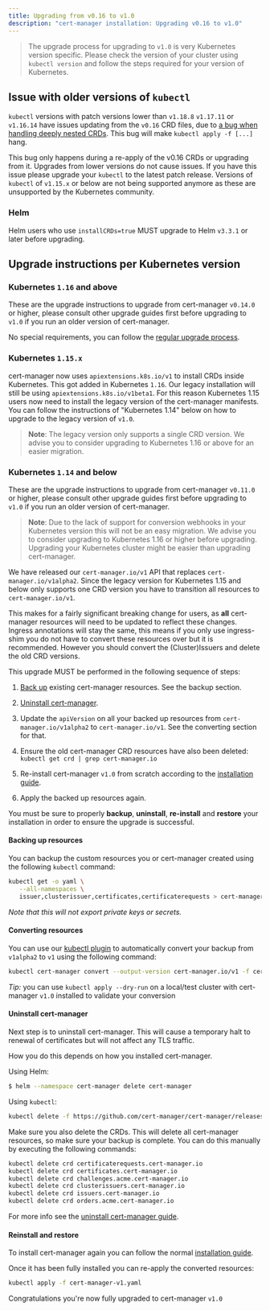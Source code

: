 ```yaml
---
title: Upgrading from v0.16 to v1.0
description: "cert-manager installation: Upgrading v0.16 to v1.0"
---
```


> The upgrade process for upgrading to `v1.0` is very Kubernetes version specific. Please check the version of your cluster using `kubectl version` and follow the steps required for your version of Kubernetes.

## Issue with older versions of `kubectl`

`kubectl` versions with patch versions lower than `v1.18.8` `v1.17.11` or `v1.16.14` have issues updating from the `v0.16` CRD files, due to [a bug when handling deeply nested CRDs](https://github.com/kubernetes/kubernetes/issues/91615).
This bug will make `kubectl apply -f [...]` hang.

This bug only happens during a re-apply of the v0.16 CRDs or upgrading from it. Upgrades from lower versions do not cause issues. If you have this issue please upgrade your `kubectl` to the latest patch release.
Versions of `kubectl` of `v1.15.x` or below are not being supported anymore as these are unsupported by the Kubernetes community.

### Helm

Helm users who use `installCRDs=true` MUST upgrade to Helm `v3.3.1` or later before upgrading.

## Upgrade instructions per Kubernetes version

### Kubernetes `1.16` and above

These are the upgrade instructions to upgrade from cert-manager `v0.14.0` or higher, please consult other upgrade guides first before upgrading to `v1.0` if you run an older version of cert-manager.

No special requirements, you can follow the [regular upgrade process](./README.md).

### Kubernetes `1.15.x`

cert-manager now uses `apiextensions.k8s.io/v1` to install CRDs inside Kubernetes. This got added in Kubernetes `1.16`.
Our legacy installation will still be using `apiextensions.k8s.io/v1beta1`. For this reason Kubernetes 1.15 users now need to install the legacy version of the cert-manager manifests.
You can follow the instructions of "Kubernetes 1.14" below on how to upgrade to the legacy version of `v1.0`.

> **Note**: The legacy version only supports a single CRD version. We advise you to consider upgrading to Kubernetes 1.16 or above for an easier migration.

### Kubernetes `1.14` and below

These are the upgrade instructions to upgrade from cert-manager `v0.11.0` or higher, please consult other upgrade guides first before upgrading to `v1.0` if you run an older version of cert-manager.

> **Note**: Due to the lack of support for conversion webhooks in your Kubernetes version this will not be an easy migration. We advise you to consider upgrading to Kubernetes 1.16 or higher before upgrading. Upgrading your Kubernetes cluster might be easier than upgrading cert-manager.

We have released our `cert-manager.io/v1` API that replaces `cert-manager.io/v1alpha2`.
Since the legacy version for Kubernetes 1.15 and below only supports one CRD version
you have to transition all resources to `cert-manager.io/v1`.

This makes for a fairly significant breaking change for users, as **all**
cert-manager resources will need to be updated to reflect these changes.
Ingress annotations will stay the same, this means if you only use ingress-shim
you do not have to convert these resources over but it is recommended.
However you should convert the (Cluster)Issuers and delete the old CRD versions.

This upgrade MUST be performed in the following sequence of steps:

1. [Back up](../../tutorials/backup.md) existing cert-manager resources. See the backup section.

2. [Uninstall cert-manager](../uninstall.md).

3. Update the `apiVersion` on all your backed up resources from
   `cert-manager.io/v1alpha2` to `cert-manager.io/v1`. See the converting section for that.

4. Ensure the old cert-manager CRD resources have also been deleted: `kubectl get crd | grep cert-manager.io`

5. Re-install cert-manager `v1.0` from scratch according to the [installation
   guide](../README.md).

6. Apply the backed up resources again.

You must be sure to properly **backup**, **uninstall**, **re-install** and
**restore** your installation in order to ensure the upgrade is successful.

#### Backing up resources

You can backup the custom resources you or cert-manager created using the following `kubectl` command:

```bash
kubectl get -o yaml \
   --all-namespaces \
   issuer,clusterissuer,certificates,certificaterequests > cert-manager-backup.yaml
```

_Note that this will not export private keys or secrets._

#### Converting resources

You can use our [kubectl plugin](<[../../usage/kubectl-plugin.md](https://cert-manager.io/next-docs/installation/kubectl-plugin/)>) to automatically convert your backup from `v1alpha2` to `v1` using the following command:

```bash
kubectl cert-manager convert --output-version cert-manager.io/v1 -f cert-manager-backup.yaml > cert-manager-v1.yaml
```

_Tip:_ you can use `kubectl apply --dry-run` on a local/test cluster with cert-manager `v1.0` installed to validate your conversion

#### Uninstall cert-manager

Next step is to uninstall cert-manager.
This will cause a temporary halt to renewal of certificates but will not affect any TLS traffic.

How you do this depends on how you installed cert-manager.

Using Helm:

```bash
$ helm --namespace cert-manager delete cert-manager
```

Using `kubectl`:

```bash
kubectl delete -f https://github.com/cert-manager/cert-manager/releases/download/vX.Y.Z/cert-manager.yaml
```

Make sure you also delete the CRDs. This will delete all cert-manager resources, so make sure your backup is complete.
You can do this manually by executing the following commands:

```bash
kubectl delete crd certificaterequests.cert-manager.io
kubectl delete crd certificates.cert-manager.io
kubectl delete crd challenges.acme.cert-manager.io
kubectl delete crd clusterissuers.cert-manager.io
kubectl delete crd issuers.cert-manager.io
kubectl delete crd orders.acme.cert-manager.io
```

For more info see the [uninstall cert-manager guide](../uninstall.md).

#### Reinstall and restore

To install cert-manager again you can follow the normal [installation guide](../README.md).

Once it has been fully installed you can re-apply the converted resources:

```bash
kubectl apply -f cert-manager-v1.yaml
```

Congratulations you're now fully upgraded to cert-manager `v1.0`
